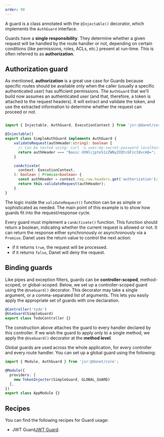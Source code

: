 ```yaml
---
order: 90
---
```


A guard is a class annotated with the `@Injectable()` decorator, which implements the `AuthGuard` interface.

Guards have a **single responsibility**. They determine whether a given request will be handled by the route handler or not, depending on certain conditions (like permissions, roles, ACLs, etc.) present at run-time. This is often referred to as **authorization**.

## Authorization guard

As mentioned, **authorization** is a great use case for Guards because specific routes should be available only when the caller (usually a specific authenticated user) has sufficient permissions. The `AuthGuard` that we'll build now assumes an authenticated user (and that, therefore, a token is attached to the request headers). It will extract and validate the token, and use the extracted information to determine whether the request can proceed or not.

```typescript simple-auth-guard.ts

import { Injectable, AuthGuard, ExecutionContext } from 'jsr:@danet/core';

@Injectable()
export class SimpleAuthGuard implements AuthGuard {
    validateRequest(authHeader:string): boolean {
      // Can be tested using: curl -u user:my-secret-password localhost:3000/todo
      return authHeader === "Basic dXNlcjpteS1zZWNyZXQtcGFzc3dvcmQ=";
    }

    canActivate(
      context: ExecutionContext,
    ): boolean | Promise<boolean> {
      const authHeader = context.req.raw.headers.get('authorization');
      return this.validateRequest(authHeader);
    }
}
```

The logic inside the `validateRequest()` function can be as simple or sophisticated as needed. The main point of this example is to show how guards fit into the request/response cycle.

Every guard must implement a `canActivate()` function. This function should return a boolean, indicating whether the current request is allowed or not. It can return the response either synchronously or asynchronously via a `Promise`. Danet uses the return value to control the next action:

- if it returns `true`, the request will be processed.
- if it returns `false`, Danet will deny the request.

## Binding guards

Like pipes and exception filters, guards can be **controller-scoped**, method-scoped, or global-scoped. Below, we set up a controller-scoped guard using the `@UseGuard()` decorator. This decorator may take a single argument, or a comma-separated list of arguments. This lets you easily apply the appropriate set of guards with one declaration.

```typescript todo.controller.ts
@Controller('todo')
@UseGuard(SimpleGuard)
export class TodoController {}
```

The construction above attaches the guard to every handler declared by this controller. If we wish the guard to apply only to a single method, we apply the `@UseGuard()` decorator at the **method level**.

Global guards are used across the whole application, for every controller and every route handler. You can set up a global guard using the following:

```typescript app.module.ts
import { Module, AuthGuard } from 'jsr:@danet/core';

@Module({
  providers: [
    new TokenInjector(SimpleGuard, GLOBAL_GUARD)
  ],
})
export class AppModule {}
```

## Recipes
You can find the following recipes for Guard usage:
- JWT Guard[JWT Guard](/recipes/jwt-guard.md).
